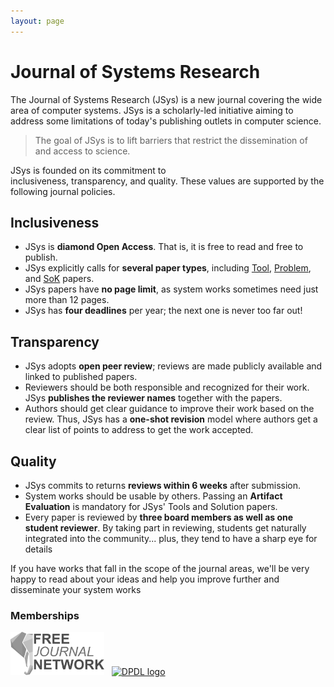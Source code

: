 ```yaml
---
layout: page
---
```


# Journal of Systems Research

The Journal of Systems Research (JSys) is a new journal covering the wide area of computer systems. JSys is a scholarly-led initiative aiming to address some limitations of today's publishing outlets in computer science.

> The goal of JSys is to lift barriers that restrict the dissemination of and access to science.

JSys is founded on its commitment to inclusiveness, transparency, and quality. These values are supported by the following journal policies.

<!-- ## 👐 Inclusiveness  -->
## <i class="fa-solid fa-hands-holding-circle"> </i> Inclusiveness

- JSys is **diamond Open Access**. That is, it is free to read and free to publish.
- JSys explicitly calls for **several paper types**, including [Tool](https://www.jsys.org/type_ToolBench/), [Problem](https://www.jsys.org/type_problem/), and [SoK](https://www.jsys.org/type_SoK/) papers.
- JSys papers have **no page limit**, as system works sometimes need just more than 12 pages.
- JSys has **four deadlines** per year; the next one is never too far out!

<!-- ## 🔍 Transparency  -->
## <i class="fa-solid fa-magnifying-glass"></i> Transparency

- JSys adopts **open peer review**; reviews are made publicly available and linked to published papers.
- Reviewers should be both responsible and recognized for their work. JSys **publishes the reviewer names** together with the papers.
- Authors should get clear guidance to improve their work based on the review. Thus, JSys has a **one-shot revision** model where authors get a clear list of points to address to get the work accepted.

<!-- ## 💎 Quality   -->
## <i class="fa-solid fa-gem"></i>  Quality

- JSys commits to returns **reviews within 6 weeks** after submission.
- System works should be usable by others. Passing an **Artifact Evaluation** is mandatory for JSys' Tools and Solution papers.
- Every paper is reviewed by **three board members as well as one student reviewer**. By taking part in reviewing, students get naturally integrated into the community... plus, they tend to have a sharp eye for details <i class="fa-solid fa-face-smile-wink"></i>

If you have works that fall in the scope of the journal areas, we'll be very happy to read about your ideas and help you improve further and disseminate your system works <i class="fa-solid fa-rocket"></i>

### Memberships

<a href="https://freejournals.org/"><img src="/images/FJN-logo-long.png" alt="Free Journal Network logo" width="150"/></a>
&nbsp;
<a href="https://dblp.org/db/journals/jsys/index.html"><img src="https://dblp.org/img/logo.320x120.png" alt="DPDL logo" width="150"/></a>

